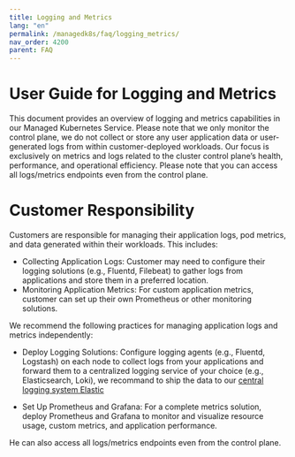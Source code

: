 ```yaml
---
title: Logging and Metrics
lang: "en"
permalink: /managedk8s/faq/logging_metrics/
nav_order: 4200
parent: FAQ
---
```

# User Guide for Logging and Metrics

This document provides an overview of logging and metrics capabilities in our Managed Kubernetes Service. Please note that we only monitor the control plane, we do not collect or store any user application data or user-generated logs from within customer-deployed workloads.
Our focus is exclusively on metrics and logs related to the cluster control plane’s health, performance, and operational efficiency.
Please note that you can access all logs/metrics endpoints even from the control plane.

# Customer Responsibility
Customers are responsible for managing their application logs, pod metrics, and data generated within their workloads. This includes:

- Collecting Application Logs: Customer may need to configure their logging solutions (e.g., Fluentd, Filebeat) to gather logs from applications and store them in a preferred location.
- Monitoring Application Metrics: For custom application metrics, customer can set up their own Prometheus or other monitoring solutions.

We recommend the following practices for managing application logs and metrics independently:

- Deploy Logging Solutions: Configure logging agents (e.g., Fluentd, Logstash) on each node to collect logs from your applications and forward them to a centralized logging service of your choice (e.g., Elasticsearch, Loki), we recommand to ship the data to our [central logging system Elastic](https://docs.wiit-cloud.io/ece/shipdata/)

- Set Up Prometheus and Grafana: For a complete metrics solution, deploy Prometheus and Grafana to monitor and visualize resource usage, custom metrics, and application performance.

He can also access all logs/metrics endpoints even from the control plane.